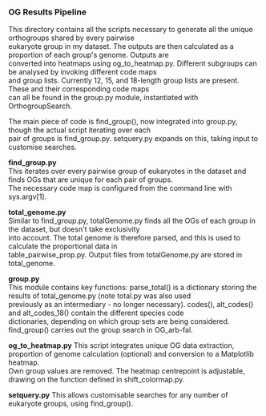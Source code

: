 ### OG Results Pipeline

This directory contains all the scripts necessary to generate all the unique orthogroups shared by every pairwise  
eukaryote group in my dataset. The outputs are then calculated as a proportion of each group's genome. Outputs are  
converted into heatmaps using og_to_heatmap.py. Different subgroups can be analysed by invoking different code maps  
and group lists. Currently 12, 15, and 18-length group lists are present. These and their corresponding code maps  
can all be found in the group.py module, instantiated with OrthogroupSearch.

The main piece of code is find_group(), now integrated into group.py, though the actual script iterating over each  
pair of groups is find_group.py. setquery.py expands on this, taking input to customise searches.

**find_group.py**  
This iterates over every pairwise group of eukaryotes in the dataset and finds OGs that are unique for each pair of groups.  
The necessary code map is configured from the command line with sys.argv[1].

**total_genome.py**  
Similar to find_group.py, totalGenome.py finds all the OGs of each group in the dataset, but doesn't take exclusivity  
into account. The total genome is therefore parsed, and this is used to calculate the proportional data in  
table_pairwise_prop.py. Output files from totalGenome.py are stored in total_genome.

**group.py**  
This module contains key functions: parse_total() is a dictionary storing the results of total_genome.py (note total.py was also used  
previously as an intermediary - no longer necessary). codes(), alt_codes() and alt_codes_18() contain the different species code  
dictionaries, depending on which group sets are being considered. find_group() carries out the group search in OG_arb-fal.

**og_to_heatmap.py**
This script integrates unique OG data extraction, proportion of genome calculation (optional) and conversion to a Matplotlib heatmap.  
Own group values are removed. The heatmap centrepoint is adjustable, drawing on the function defined in shift_colormap.py.

**setquery.py**
This allows customisable searches for any number of eukaryote groups, using find_group().
